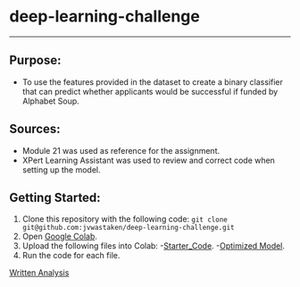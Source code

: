 # deep-learning-challenge
---
## Purpose:
- To use the features provided in the dataset to create a binary classifier that can predict whether applicants would be successful if funded by Alphabet Soup.

## Sources:
- Module 21 was used as reference for the assignment.
- XPert Learning Assistant was used to review and correct code when setting up the model.

## Getting Started:
1. Clone this repository with the following code:
`git clone git@github.com:jvwastaken/deep-learning-challenge.git`
2. Open [Google Colab](https://colab.research.google.com/).
3. Upload the following files into Colab:
    -[Starter_Code](Starter_Code/Starter_Code.ipynb).
    -[Optimized Model](Starter_Code/AlphabetSoupCharity_Optimization.ipynb).
4. Run the code for each file.

[Written Analysis](Starter_Code/written_analysis.md)